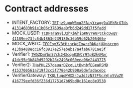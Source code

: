 # Contract addresses

- INTENT_FACTORY: [`TETjz9upqW6mq2FAiyYrwgg9a1EkRrGTds` `41314603b91e1b06c37699aa0fb6d249dd17f5fadd`](https://nile.tronscan.org/#/contract/TFQEom3VBtHznrWeZqwrzRkKajUXpocrmp)
- MOCK_USDT: [`TCDPaTa98iJzhKbGhiGKNVYe8PcCkcDwqV` `41189ee73fc64b1863e239180c36b59d62b205466e`](https://nile.tronscan.org/#/contract/TCDPaTa98iJzhKbGhiGKNVYe8PcCkcDwqV)
- MOCK_WBTC: [`TFQEom3VBtHznrWeZqwrzRkKajUXpocrmp` `413b9488ecc16fc0917e257ebeb17a4fab6781ae5f`](https://nile.tronscan.org/#/contract/TFQEom3VBtHznrWeZqwrzRkKajUXpocrmp)
- Verifier1: [`TW5ZDmYbnS7chJM3cqm83WCr9TpB2k6Mor` `41dc95e3b840d9292b28c2498c060eea06e2443775`](https://nile.tronscan.org/#/contract/TW5ZDmYbnS7chJM3cqm83WCr9TpB2k6Mor)
- Verifier2: [`THaPHLZ57dauarDZcqLLtBwhbfEGeaRSMD` `4153700561a719f3cc5f778e42b908a6defadacebc`](https://nile.tronscan.org/#/contract/THaPHLZ57dauarDZcqLLtBwhbfEGeaRSMD)
- VerifierGateway: [`TKQLfugoKWXXrJwJd2zN37FSczWjx5VwZE` `416779eefd36f236d17751d7b69bd8c161ec8e3538`](https://nile.tronscan.org/#/contract/TKQLfugoKWXXrJwJd2zN37FSczWjx5VwZE)
